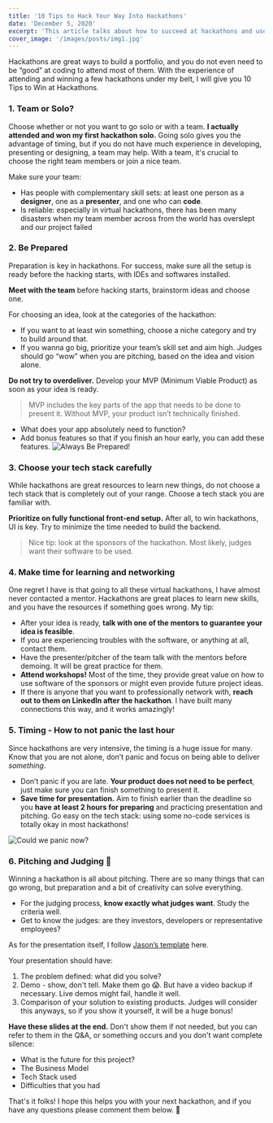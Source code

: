 ```yaml
---
title: '10 Tips to Hack Your Way Into Hackathons'
date: 'December 5, 2020'
excerpt: 'This article talks about how to succeed at hackathons and use your time wisely.'
cover_image: '/images/posts/img1.jpg'
---
```

Hackathons are great ways to build a portfolio, and you do not even need to be “good” at coding to attend most of them. With the experience of attending and winning a few hackathons under my belt, I will give you 10 Tips to Win at Hackathons.

### 1. Team or Solo?

Choose whether or not you want to go solo or with a team. **I actually attended and won my first hackathon solo.** Going solo gives you the advantage of timing, but if you do not have much experience in developing, presenting or designing, a team may help. With a team, it's crucial to choose the right team members or join a nice team. 

Make sure your team:

- Has people with complementary skill sets: at least one person as a **designer**, one as a **presenter**, and one who can **code**.
- Is reliable: especially in virtual hackathons, there has been many disasters when my team member across from the world has overslept and our project failed

### 2. Be Prepared 

Preparation is key in hackathons. For success, make sure all the setup is ready before the hacking starts, with IDEs and softwares installed. 

**Meet with the team** before hacking starts, brainstorm ideas and choose one. 

For choosing an idea, look at the categories of the hackathon:
* If you want to at least win something, choose a niche category and try to build around that. 
* If you wanna go big, prioritize your team’s skill set and aim high. Judges should go “wow” when you are pitching, based on the idea and vision alone. 

**Do not try to overdeliver.** Develop your MVP (Minimum Viable Product) as soon as your idea is ready. 
>MVP includes the key parts of the app that needs to be done to present it. Without MVP, your product isn’t technically finished. 

* What does your app absolutely need to function?
* Add bonus features so that if you finish an hour early, you can add these features. 
![Always Be Prepared!](https://media.giphy.com/media/1NWend5SzXVeQ0CPBw/giphy.gif)

### 3. Choose your tech stack carefully 

While hackathons are great resources to learn new things, do not choose a tech stack that is completely out of your range. Choose a tech stack you are familiar with.

**Prioritize on fully functional front-end setup.** After all, to win hackathons, UI is key. Try to minimize the time needed to build the backend. 

>Nice tip: look at the sponsors of the hackathon. Most likely, judges want their software to be used. 

### 4. Make time for learning and networking
One regret I have is that going to all these virtual hackathons, I have almost never contacted a mentor. Hackathons are great places to learn new skills, and you have the resources if something goes wrong. My tip: 
* After your idea is ready, **talk with one of the mentors to guarantee your idea is feasible**. 
* If you are experiencing troubles with the software, or anything at all, contact them. 
* Have the presenter/pitcher of the team talk with the mentors before demoing. It will be great practice for them. 
* **Attend workshops!** Most of the time, they provide great value on how to use software of the sponsors or might even provide future project ideas. 
* If there is anyone that you want to professionally network with, **reach out to them on LinkedIn after the hackathon**. I have built many connections this way, and it works amazingly! 


### 5. Timing - How to not panic the last hour

Since hackathons are very intensive, the timing is a huge issue for many. Know that you are not alone, don’t panic and focus on being able to deliver *something*. 
* Don’t panic if you are late. **Your product does not need to be perfect**, just make sure you can finish something to present it. 
* **Save time for presentation.** Aim to finish earlier than the deadline so you **have at least 2 hours for preparing** and practicing presentation and pitching. 
Go easy on the tech stack: using some no-code services is totally okay in most hackathons!

![Could we panic now?](https://media.giphy.com/media/3o751XCnKoIwchqtEs/giphy.gif )

### 6. Pitching and Judging 🤫
Winning a hackathon is all about pitching. There are so many things that can go wrong, but preparation and a bit of creativity can solve everything.

* For the judging process, **know exactly what judges want**. Study the criteria well. 
* Get to know the judges: are they investors, developers or representative employees?

As for the presentation itself, I follow [Jason’s template](https://www.freecodecamp.org/news/cracking-the-hackathon-complete-guide-to-winning-a-hackathon-8d196646cc9a/) here. 

Your presentation should have:
1. The problem defined: what did you solve?
2. Demo - show, don't tell. Make them go 😱. But have a video backup if necessary. Live demos might fail, handle it well. 
3. Comparison of your solution to existing products. Judges will consider this anyways, so if you show it yourself, it will be a huge bonus!

**Have these slides at the end.** Don't show them if not needed, but you can refer to them in the Q&A, or something occurs and you don't want complete silence:
* What is the future for this project?
* The Business Model
* Tech Stack used
* Difficulties that you had

That's it folks! I hope this helps you with your next hackathon, and if you have any questions please comment them below. 🦾